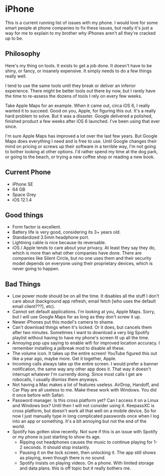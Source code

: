 # iPhone

This is a current running list of issues with my phone. I would love for some smart people at phone companies to fix these issues, but really it's just a way for me to explain to my brother why iPhones aren't all they're cracked up to be.

## Philosophy

Here's my thing on tools. It exists to get a job done. It doesn't have to be shiny, or fancy, or insanely expensive. It simply needs to do a few things really well.

I tend to use the same tools until they break or deliver an inferior experience. There might be better tools out there by now, but I rarely have the time to re-assess the dozens of tools I rely on every few weeks.

Take Apple Maps for an example. When it came out, circa iOS 6, I really wanted it to succeed. Good on you, Apple, for figuring this out. It's a really hard problem to solve. But it was a disaster. Google delivered a polished, finished product a few weeks after iOS 6 launched. I've been using that ever since.

I'm sure Apple Maps has improved a lot over the last few years. But Google Maps does everything I need and is free to use. Until Google changes their mind on pricing or screws up their software in a terrible way, I'm not going to bother looking at other options. I'd rather spend my time at the dog park, or going to the beach, or trying a new coffee shop or reading a new book.

## Current Phone

* iPhone SE
* 64 GB
* Space Grey
* iOS 12.1.4

## Good things
* Form factor is excellent.
* Battery life is very good, considering its 3+ years old.
* Standardized 3.5mm headphone port.
* Lightning cable is nice because its reversable.
* iOS / Apple tends to care about your privacy. At least they say they do, which is more than what other companies have done. There are companies like Silent Circle, but no one uses them and their security model depends on everyone using their proprietary devices, which is never going to happen.


## Bad Things
* Low power mode should be on all the time. It disables all the stuff I don't care about (background app refresh, email fetch [who uses the default email client???], etc).
* Cannot set default applications. I'm looking at you, Apple Maps. Sorry, but I will use Google Maps for as long as they don't screw it up.
* Newer iPhones put this model's camera to shame.
* Can't download things when it's locked. Or it does, but cancels them after two minutes. Sometimes I want to download a very big Spotify playlist without having to have my phone's screen lit up all the time.
* Annoying pop ups saying to enable wifi for improved location accuracy. I remember installing a jailbreak mod to disable all these.
* The volume icon. It takes up the entire screen! YouTube figured this out like a year ago, maybe more. Get it together, Apple.
* Incoming calls always take up the entire screen. I would prefer a banner notification, the same way any other app does it. That way it doesn't interrupt whatever I'm currently doing. Since most calls I get are robocalls, I usually dismiss them anyways.
* Not having a Mac makes a lot of features useless. AirDrop, Handoff, and Car Play are all useless to me. Make these work with Windows. You did it once before with Safari.
* Password manager. Is this cross platform yet? Can I access it on a Linux and Windows box? Until then I will not consider using it. KeepassXC is cross platform, but doesn't work all that well on a mobile device. So for now I just manually type in long complicated passwords once when I log into an app or something. It's a bit annoying but not the end of the world.
* Spotify has gotten slow recently. Not sure if this is an issue with Spotify or my phone is just starting to show its age.
  * Ripping out headphones causes the music to continue playing for 1-2 seconds. It should stop instantly.
  * Pausing it on the lock screen, then unlocking it. The app still shows as playing, even though there is no sound.
  * Spotify insists on playing videos. On a phone. With limited storage and data plans. this is off topic but it really bothers me.
